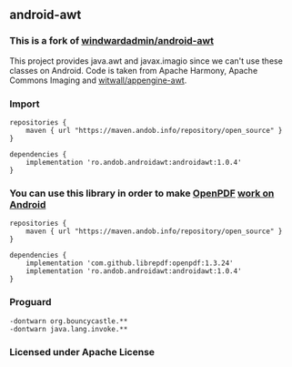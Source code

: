 
## android-awt

### This is a fork of [windwardadmin/android-awt](https://github.com/windwardadmin/android-awt)

This project provides java.awt and javax.imagio since we can't use 
these classes on Android. Code is taken from Apache Harmony, Apache Commons Imaging and [witwall/appengine-awt](https://github.com/witwall/appengine-awt).

### Import

```
repositories {
    maven { url "https://maven.andob.info/repository/open_source" }
}
```

```
dependencies {
	implementation 'ro.andob.androidawt:androidawt:1.0.4'
}
```


### You can use this library in order to make [OpenPDF](https://github.com/LibrePDF/OpenPDF) [work on Android](https://github.com/LibrePDF/OpenPDF/issues/118)

```
repositories {
    maven { url "https://maven.andob.info/repository/open_source" }
}
```

```
dependencies {
	implementation 'com.github.librepdf:openpdf:1.3.24'
	implementation 'ro.andob.androidawt:androidawt:1.0.4'
}
```

### Proguard

```
-dontwarn org.bouncycastle.**
-dontwarn java.lang.invoke.**
```

### Licensed under Apache License
